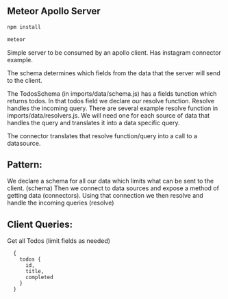 ## Meteor Apollo Server

```js
npm install

meteor
```

Simple server to be consumed by an apollo client. Has instagram connector
example.

The schema determines which fields from the data that the server will send to the
client.

The TodosSchema (in imports/data/schema.js) has a fields tunction which returns
todos. In that todos field we declare our resolve function. Resolve handles the
incoming query. There are several example resolve function in
imports/data/resolvers.js. We will need one for each source of data that handles
the query and translates it into a data specific query.

The connector translates that resolve function/query into a call to a
datasource.

## Pattern:

We declare a schema for all our data which limits what can be
sent to the client. (schema) Then we connect to data sources and expose a method of getting data
(connectors). Using that connection we then resolve and handle the incoming
queries (resolve)

## Client Queries:

Get all Todos (limit fields as needed)

```
  {
    todos {
      id,
      title,
      completed
    }
  }
```


